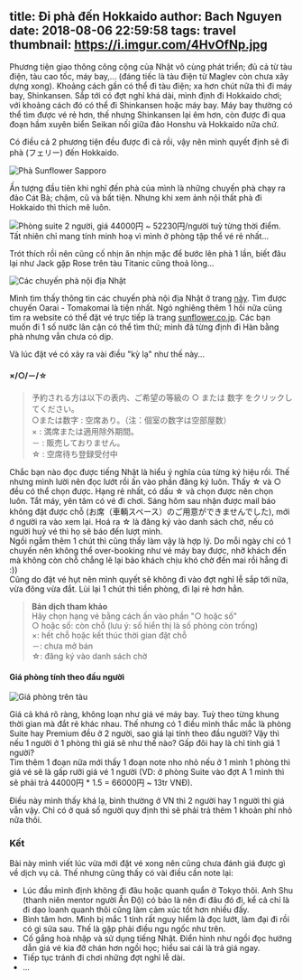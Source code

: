 title: Đi phà đến Hokkaido
author: Bach Nguyen
date: 2018-08-06 22:59:58
tags: travel
thumbnail: https://i.imgur.com/4HvOfNp.jpg
---
Phương tiện giao thông công cộng của Nhật vô cùng phát triển; đủ cả từ tàu điện, tàu cao tốc, máy bay,... (đáng tiếc là tàu điện từ Maglev còn chưa xây dựng xong). Khoảng cách gần có thể đi tàu điện; xa hơn chút nữa thì đi máy bay, Shinkansen. Sắp tới có đợt nghỉ khá dài, mình định đi Hokkaido chơi; với khoảng cách đó có thể đi Shinkansen hoặc máy bay. Máy bay thường có thể tìm được vé rẻ hơn, thế nhưng Shinkansen lại êm hơn, còn được đi qua đoạn hầm xuyên biển Seikan nối giữa đảo Honshu và Hokkaido nữa chứ. 

Có điều cả 2 phương tiện đều được đi cả rồi, vậy nên mình quyết định sẽ đi phà (フェリー) đến Hokkaido.

![Phà Sunflower Sapporo](https://i.imgur.com/4HvOfNp.jpg)

<!-- more -->

Ấn tượng đầu tiên khi nghĩ đến phà của mình là những chuyến phà chạy ra đảo Cát Bà; chậm, cũ và bất tiện. Nhưng khi xem ảnh nội thất phà đi Hokkaido thì thích mê luôn.

![Phòng suite 2 người, giá 44000円 ~ 52230円/người tuỳ từng thời điểm. Tất nhiên chỉ mang tính minh hoạ vì mình ở phòng tập thể vé rẻ nhất...](https://i.imgur.com/aPrgJiQ.jpg) 

Trót thích rồi nên cũng cố nhịn ăn nhịn mặc để bước lên phà 1 lần, biết đâu lại như Jack gặp Rose trên tàu Titanic cũng thoả lòng...

![Các chuyến phà nội địa Nhật](https://i.imgur.com/q1kjaie.gif)

Mình tìm thấy thông tin các chuyến phà nội địa Nhật ở trang [này](https://www.japan-guide.com/e/e2355.html). Tìm được chuyến Oarai - Tomakomai là tiện nhất. Ngó nghiêng thêm 1 hồi nữa cũng tìm ra website có thể đặt vé trực tiếp là trang [sunflower.co.jp](https://www.sunflower.co.jp). Các bạn muốn đi 1 số nước lân cận có thể tìm thử; mình đã từng định đi Hàn bằng phà nhưng vẫn chưa có dịp.

Và lúc đặt vé có xảy ra vài điều "kỳ lạ" như thế này... 

#### ×/○/－/☆

> 予約される方は以下の表内、ご希望の等級の ○ または 数字 をクリックしてください。<br/>
○または数字	: 空席あり。（注：個室の数字は空部屋数）<br/>
×	: 満席または適用除外期間。<br/>
－	: 販売しておりません。<br/>
☆	: 空席待ち登録受付中

Chắc bạn nào đọc được tiếng Nhật là hiểu ý nghĩa của từng ký hiệu rồi. Thế nhưng mình lười nên đọc lướt rồi ấn vào phần đăng ký luôn. Thấy ☆ và ○ đều có thể chọn được. Hạng rẻ nhất, có dấu ☆ và chọn được nên chọn luôn. Tắt máy, yên tâm có vé đi chơi. Sáng hôm sau nhận được mail báo không đặt được chỗ (お席（車輌スペース）のご用意ができませんでした), mới ớ người ra vào xem lại. Hoá ra ☆ là đăng ký vào danh sách chờ, nếu có người huỷ vé thì họ sẽ báo đến lượt mình.<br/>
Ngồi ngẫm thêm 1 chút thì cũng thấy làm vậy là hợp lý. Do mỗi ngày chỉ có 1 chuyến nên không thể over-booking như vé máy bay được, nhỡ khách đến mà không còn chỗ chẳng lẽ lại bảo khách chịu khó chờ đến mai rồi hẵng đi :))<br/>
Cũng do đặt vé hụt nên mình quyết sẽ không đi vào đợt nghỉ lễ sắp tới nữa, vừa đông vừa đắt. Lùi lại 1 chút thì tiền phòng, đi lại rẻ hơn hẳn.

> **Bản dịch tham khảo**<br/>
Hãy chọn hạng vé bằng cách ấn vào phần "○ hoặc số"<br/>
○ hoặc số: còn chỗ (lưu ý: số hiển thị là số phòng còn trống)<br/>
×: hết chỗ hoặc kết thúc thời gian đặt chỗ<br/>
－: chưa mở bán<br/>
☆: đăng ký vào danh sách chờ<br/>

#### Giá phòng tính theo đầu người

![Giá phòng trên tàu](https://i.imgur.com/708llqJ.png)

Giá cả khá rõ ràng, không loạn như giá vé máy bay. Tuỳ theo từng khung thời gian mà đắt rẻ khác nhau. Thế nhưng có 1 điều mình thắc mắc là phòng Suite hay Premium đều ở 2 người, sao giá lại tính theo đầu người? Vậy thì nếu 1 người ở 1 phòng thì giá sẽ như thế nào? Gấp đôi hay là chỉ tính giá 1 người?<br/>
Tìm thêm 1 đoạn nữa mới thấy 1 đoạn note nho nhỏ nếu ở 1 mình 1 phòng thì giá vé sẽ là gấp rưỡi giá vé 1 người (VD: ở phòng Suite vào đợt A 1 mình thì sẽ phải trả 44000円 * 1.5 = 66000円 ~ 13tr VNĐ).

Điều này mình thấy khá lạ, bình thường ở VN thì 2 người hay 1 người thì giá vẫn vậy. Chỉ có ở quá số người quy định thì sẽ phải trả thêm 1 khoản phí nhỏ nữa thôi.

### Kết
Bài này mình viết lúc vừa mới đặt vé xong nên cũng chưa đánh giá được gì về dịch vụ cả. Thế nhưng cũng thấy có vài điều cần note lại:
- Lúc đầu mình định không đi đâu hoặc quanh quẩn ở Tokyo thôi. Anh Shu (thanh niên mentor người Ấn Độ) có bảo là nên đi đâu đó đi, kể cả chỉ là đi dạo loanh quanh thôi cũng làm cảm xúc tốt hơn nhiều đấy.
- Bình tâm hơn. Mình bị mắc 1 tính rất nguy hiểm là đọc lướt, làm đại đi rồi có gì sửa sau. Thế là gặp phải điều ngu ngốc như trên.
- Cố gắng hoà nhập và sử dụng tiếng Nhật. Điển hình như ngồi đọc hướng dẫn giá vé kia đỡ chán hơn ngồi học; hiểu sai cái là trả giá ngay.
- Tiếp tục tránh đi chơi những đợt nghỉ lễ dài.
- ...
